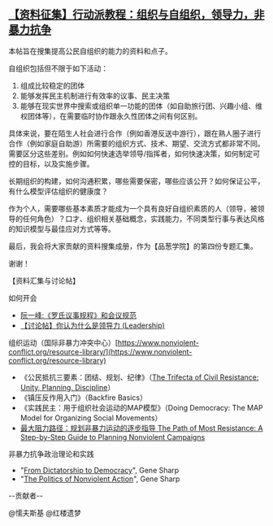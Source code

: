 ## [【资料征集】行动派教程：组织与自组织，领导力，非暴力抗争 ](https://web.archive.org/web/20191015010308/https://pincong.rocks/question/8302)

本帖旨在搜集提高公民自组织的能力的资料和点子。


自组织包括但不限于如下活动：

1. 组成比较稳定的团体
2. 能够发挥民主机制进行有效率的议事、民主决策
3. 能够在现实世界中搜索或组织单一功能的团体（如自助旅行团、兴趣小组、维权团体等），在需要临时协作跟永久性团体之间有何区别。


具体来说，要在陌生人社会进行合作（例如香港反送中游行），跟在熟人圈子进行合作（例如家庭自助游）所需要的组织方式、技术、期望、交流方式都非常不同。需要区分这些差别。例如如何快速选举领导/指挥者，如何快速决策，如何制定可控的目标，以及实施步骤。


长期组织的构建，如何沟通积累，哪些需要保密，哪些应该公开？如何保证公平，有什么模型评估组织的健康度？


作为个人，需要哪些基本素质才能成为一个具有良好自组织素质的人（领导，被领导的任何角色）？口才、组织相关基础概念，实践能力，不同类型行事与表达风格的知识模型与最佳应对方式等等。


最后，我会将大家贡献的资料搜集成册，作为【品葱学院】的第四份专题汇集。


谢谢！


【资料汇集与讨论帖】

如何开会

- [阮一峰:《罗氏议事规程》和会议规范](https://pincong.rocks/article/4934)
- [【讨论帖】你认为什么是领导力 (Leadership)](https://pincong.rocks/question/5408)


组织运动（国际非暴力冲突中心）[https://www.nonviolent-conflict.org/resource-library/](https://www.nonviolent-conflict.org/resource-library)

- 《公民抵抗三要素：团结、规划、纪律》（[The Trifecta of Civil Resistance: Unity, Planning, Discipline](https://www.nonviolent-conflict.org/resource/the-trifecta-of-civil-resistance-unity-planning-discipline/)）
- 《镇压反作用入门》（Backfire Basics）
- 《实践民主：用于组织社会运动的MAP模型》（Doing Democracy: The MAP Model for Organizing Social Movements）
- [最大阻力路径：规划非暴力运动的逐步指导 The Path of Most Resistance: A Step-by-Step Guide to Planning Nonviolent Campaigns](https://www.nonviolent-conflict.org/resource/path-resistance-step-step-guide-planning-nonviolent-campaigns/)


非暴力抗争政治理论和实践

- "[From Dictatorship to Democracy](https://www.goodreads.com/book/show/1119326.From_Dictatorship_to_Democracy)", Gene Sharp
- "[The Politics of Nonviolent Action](https://www.goodreads.com/book/show/487044.The_Politics_of_Nonviolent_Actionac=1&from_search=true)", Gene Sharp


--贡献者--

@懦夫斯基 @红楼遗梦
